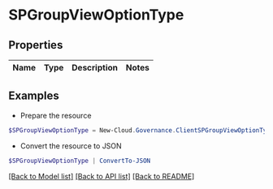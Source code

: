 # SPGroupViewOptionType
## Properties

Name | Type | Description | Notes
------------ | ------------- | ------------- | -------------

## Examples

- Prepare the resource
```powershell
$SPGroupViewOptionType = New-Cloud.Governance.ClientSPGroupViewOptionType 
```

- Convert the resource to JSON
```powershell
$SPGroupViewOptionType | ConvertTo-JSON
```

[[Back to Model list]](../README.md#documentation-for-models) [[Back to API list]](../README.md#documentation-for-api-endpoints) [[Back to README]](../README.md)

